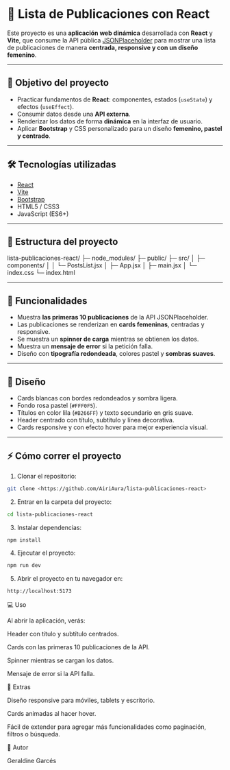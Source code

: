 # 🌸 Lista de Publicaciones con React

Este proyecto es una **aplicación web dinámica** desarrollada con **React** y **Vite**, que consume la API pública [JSONPlaceholder](https://jsonplaceholder.typicode.com/posts) para mostrar una lista de publicaciones de manera **centrada, responsive y con un diseño femenino**.

---

## 🎯 Objetivo del proyecto

- Practicar fundamentos de **React**: componentes, estados (`useState`) y efectos (`useEffect`).
- Consumir datos desde una **API externa**.
- Renderizar los datos de forma **dinámica** en la interfaz de usuario.
- Aplicar **Bootstrap** y CSS personalizado para un diseño **femenino, pastel y centrado**.

---

## 🛠 Tecnologías utilizadas

- [React](https://reactjs.org/)
- [Vite](https://vitejs.dev/)
- [Bootstrap](https://getbootstrap.com/)
- HTML5 / CSS3
- JavaScript (ES6+)

---

## 📂 Estructura del proyecto

lista-publicaciones-react/
├─ node_modules/
├─ public/
├─ src/
│ ├─ components/
│ │ └─ PostsList.jsx
│ ├─ App.jsx
│ ├─ main.jsx
│ └─ index.css
└─ index.html

---

## 🚀 Funcionalidades

- Muestra **las primeras 10 publicaciones** de la API JSONPlaceholder.
- Las publicaciones se renderizan en **cards femeninas**, centradas y responsive.
- Se muestra un **spinner de carga** mientras se obtienen los datos.
- Muestra un **mensaje de error** si la petición falla.
- Diseño con **tipografía redondeada**, colores pastel y **sombras suaves**.

---

## 🎨 Diseño

- Cards blancas con bordes redondeados y sombra ligera.
- Fondo rosa pastel (`#FFF0F5`).
- Títulos en color lila (`#B266FF`) y texto secundario en gris suave.
- Header centrado con título, subtítulo y línea decorativa.
- Cards responsive y con efecto hover para mejor experiencia visual.

---

## ⚡ Cómo correr el proyecto

1. Clonar el repositorio:

```bash
git clone <https://github.com/AiriAura/lista-publicaciones-react>
```

2. Entrar en la carpeta del proyecto:

```bash
cd lista-publicaciones-react
```

3. Instalar dependencias:

```bash
npm install
```

4. Ejecutar el proyecto:

```bash
npm run dev
```
5. Abrir el proyecto en tu navegador en:

```bash
http://localhost:5173
```

💻 Uso

Al abrir la aplicación, verás:

Header con título y subtítulo centrados.

Cards con las primeras 10 publicaciones de la API.

Spinner mientras se cargan los datos.

Mensaje de error si la API falla.

📌 Extras

Diseño responsive para móviles, tablets y escritorio.

Cards animadas al hacer hover.

Fácil de extender para agregar más funcionalidades como paginación, filtros o búsqueda.

📄 Autor

Geraldine Garcés
